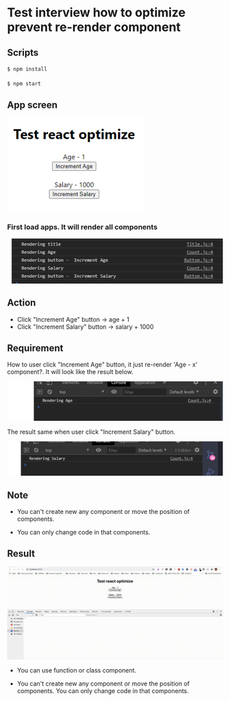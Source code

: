 # Test interview how to optimize prevent re-render component

## Scripts

```bash
$ npm install

$ npm start
```

## App screen

![app-screen](./app-screen.png)

### First load apps. It will render all components

![first-load](./first-load.png)

## Action

- Click "Increment Age" button -> age + 1
- Click "Increment Salary" button -> salary + 1000

## Requirement

How to user click "Increment Age" button, it just re-render 'Age - x' component?. It will look like the result below.

![age](./age.png)

The result same when user click "Increment Salary" button.

![salary](./salary.png)

## Note

- You can't create new any component or move the position of components. 

- You can only change code in that components.


## Result

![react-test-optimize](./react-test-optimize.gif)
- You can use function or class component.

- You can't create new any component or move the position of components. You can only change code in that components.
